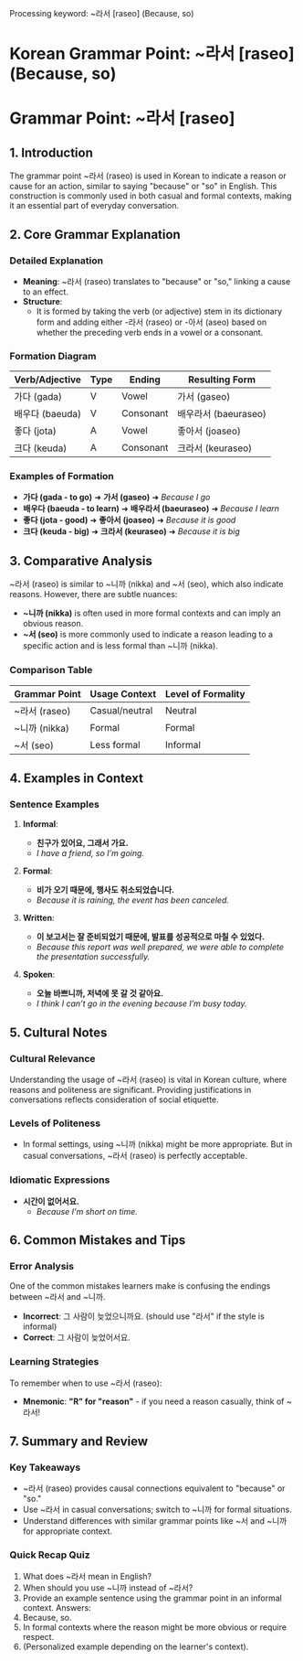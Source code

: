Processing keyword: ~라서 [raseo] (Because, so)
# Korean Grammar Point: ~라서 [raseo] (Because, so)
# Grammar Point: ~라서 [raseo]
## 1. Introduction
The grammar point ~라서 (raseo) is used in Korean to indicate a reason or cause for an action, similar to saying "because" or "so" in English. This construction is commonly used in both casual and formal contexts, making it an essential part of everyday conversation.
## 2. Core Grammar Explanation
### Detailed Explanation
- **Meaning**: ~라서 (raseo) translates to "because" or "so," linking a cause to an effect.
- **Structure**: 
  - It is formed by taking the verb (or adjective) stem in its dictionary form and adding either -라서 (raseo) or -아서 (aseo) based on whether the preceding verb ends in a vowel or a consonant.
  
### Formation Diagram
| Verb/Adjective | Type | Ending | Resulting Form |
|----------------|------|--------|----------------|
| 가다 (gada)    | V    | Vowel  | 가서 (gaseo)   |
| 배우다 (baeuda)| V    | Consonant | 배우라서 (baeuraseo) |
| 좋다 (jota)    | A    | Vowel  | 좋아서 (joaseo) |
| 크다 (keuda)   | A    | Consonant | 크라서 (keuraseo) |
### Examples of Formation
- **가다 (gada - to go)** ➜ **가서 (gaseo)** ➜ *Because I go*
- **배우다 (baeuda - to learn)** ➜ **배우라서 (baeuraseo)** ➜ *Because I learn*
- **좋다 (jota - good)** ➜ **좋아서 (joaseo)** ➜ *Because it is good*
- **크다 (keuda - big)** ➜ **크라서 (keuraseo)** ➜ *Because it is big*
## 3. Comparative Analysis 
~라서 (raseo) is similar to ~니까 (nikka) and ~서 (seo), which also indicate reasons. However, there are subtle nuances:
- **~니까 (nikka)** is often used in more formal contexts and can imply an obvious reason.
- **~서 (seo)** is more commonly used to indicate a reason leading to a specific action and is less formal than ~니까 (nikka).
### Comparison Table
| Grammar Point | Usage Context        | Level of Formality |
|---------------|----------------------|--------------------|
| ~라서 (raseo) | Casual/neutral       | Neutral             |
| ~니까 (nikka) | Formal               | Formal              |
| ~서 (seo)     | Less formal          | Informal           |
## 4. Examples in Context
### Sentence Examples
1. **Informal**: 
   - **친구가 있어요, 그래서 가요.**
   - *I have a friend, so I’m going.*
   
2. **Formal**: 
   - **비가 오기 때문에, 행사도 취소되었습니다.**
   - *Because it is raining, the event has been canceled.*
3. **Written**: 
   - **이 보고서는 잘 준비되었기 때문에, 발표를 성공적으로 마칠 수 있었다.**
   - *Because this report was well prepared, we were able to complete the presentation successfully.*
   
4. **Spoken**: 
   - **오늘 바쁘니까, 저녁에 못 갈 것 같아요.**
   - *I think I can’t go in the evening because I’m busy today.*
## 5. Cultural Notes
### Cultural Relevance
Understanding the usage of ~라서 (raseo) is vital in Korean culture, where reasons and politeness are significant. Providing justifications in conversations reflects consideration of social etiquette.
### Levels of Politeness
- In formal settings, using ~니까 (nikka) might be more appropriate. But in casual conversations, ~라서 (raseo) is perfectly acceptable.
### Idiomatic Expressions
- **시간이 없어서요.** 
  - *Because I'm short on time.* 
## 6. Common Mistakes and Tips
### Error Analysis
One of the common mistakes learners make is confusing the endings between ~라서 and ~니까. 
- **Incorrect**: 그 사람이 늦었으니까요. (should use "라서" if the style is informal)
- **Correct**: 그 사람이 늦었어서요.
### Learning Strategies
To remember when to use ~라서 (raseo):
- **Mnemonic**: **"R" for "reason"** - if you need a reason casually, think of ~라서!
## 7. Summary and Review
### Key Takeaways
- ~라서 (raseo) provides causal connections equivalent to "because" or "so."
- Use ~라서 in casual conversations; switch to ~니까 for formal situations.
- Understand differences with similar grammar points like ~서 and ~니까 for appropriate context.
### Quick Recap Quiz
1. What does ~라서 mean in English?
2. When should you use ~니까 instead of ~라서?
3. Provide an example sentence using the grammar point in an informal context.
Answers:
1. Because, so.
2. In formal contexts where the reason might be more obvious or require respect.
3. (Personalized example depending on the learner's context).
